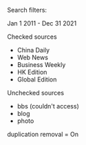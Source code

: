 Search filters: 

Jan 1 2011 - Dec 31 2021

Checked sources
- China Daily
- Web News
- Business Weekly 
- HK Edition
- Global Edition

Unchecked sources 
- bbs (couldn't access)
- blog
- photo



duplication removal = On